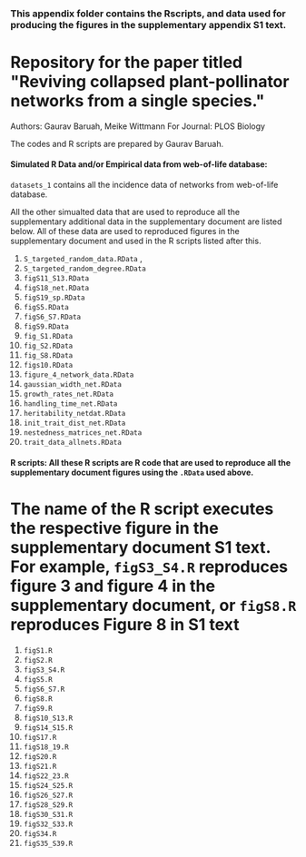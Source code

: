 
### This appendix folder contains the Rscripts, and data used for producing the figures in the supplementary appendix S1 text.

# Repository for the paper titled "Reviving collapsed plant-pollinator networks from a single species."
Authors: Gaurav Baruah, Meike Wittmann
For Journal: PLOS Biology


The codes and R scripts are prepared by Gaurav Baruah.

#### Simulated R Data and/or Empirical data from web-of-life database: 

`datasets_1` contains all the incidence data of networks from web-of-life database.

All the other simualted data that are used to reproduce all the supplementary additional data in the supplementary document are listed below. All of these data are used to reproduced figures in the supplementary document and used in the R scripts listed after this.


1. `S_targeted_random_data.RData` , 
2. `S_targeted_random_degree.RData`
3. `figS11_S13.RData`
4. `figS18_net.RData`
5. `figS19_sp.RData`
6. `figS5.RData`
7. `figS6_S7.RData`
8. `figS9.RData`
9. `fig_S1.RData`
10. `fig_S2.RData`
11. `fig_S8.RData`
12. `figs10.RData`
13. `figure_4_network_data.RData`
14. `gaussian_width_net.RData`
15. `growth_rates_net.RData`
16. `handling_time_net.RData`
17. `heritability_netdat.RData`
18. `init_trait_dist_net.RData`
20. `nestedness_matrices_net.RData`
21. `trait_data_allnets.RData`



#### R scripts: All these R scripts are R code that are used to reproduce all the supplementary document figures using the `.RData` used above. 

# The name of the R script executes the respective figure in the supplementary document S1 text. For example, `figS3_S4.R` reproduces figure 3 and figure 4 in the supplementary document, or `figS8.R` reproduces Figure 8 in S1 text

1. `figS1.R`
2. `figS2.R`
3. `figS3_S4.R`
4. `figS5.R`
5. `figS6_S7.R`
6. `figS8.R`
7. `figS9.R`
8. `figS10_S13.R`
9. `figS14_S15.R`
10. `figS17.R`
11. `figS18_19.R`
12. `figS20.R`
13. `figS21.R`
14. `figS22_23.R`
15. `figS24_S25.R`
16. `figS26_S27.R`
17. `figS28_S29.R`
18. `figS30_S31.R`
19. `figS32_S33.R`
20. `figS34.R`
21. `figS35_S39.R`





